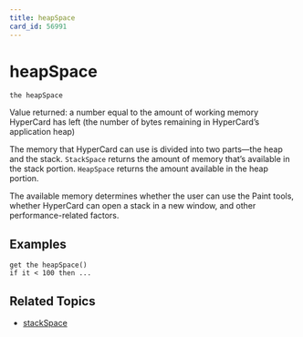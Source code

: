 ```yaml
---
title: heapSpace
card_id: 56991
---
```


# heapSpace

```
the heapSpace
```

Value returned: a number equal to the amount of working memory HyperCard has left (the number of bytes remaining in HyperCard’s application heap)

The memory that HyperCard can use is divided into two parts—the heap and the stack. `StackSpace` returns the amount of memory that’s available in the stack portion. `HeapSpace` returns the amount available in the heap portion.  

The available memory determines whether the user can use the Paint tools, whether HyperCard can open a stack in a new window, and other performance-related factors.

## Examples

```
get the heapSpace()
if it < 100 then ...
```

## Related Topics

* [stackSpace](/HyperTalkReference/functions/stackSpace)
